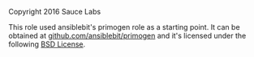 Copyright 2016 Sauce Labs

This role used ansiblebit's primogen role as a starting point.
It can be obtained at [github.com/ansiblebit/primogen](https://github.com/ansiblebit/primogen) and
it's licensed under the following [BSD License](https://github.com/ansiblebit/primogen/blob/master/LICENSE).
